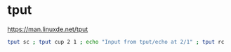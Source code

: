 # tput

<https://man.linuxde.net/tput>

```bash
tput sc ; tput cup 2 1 ; echo "Input from tput/echo at 2/1" ; tput rc
```
